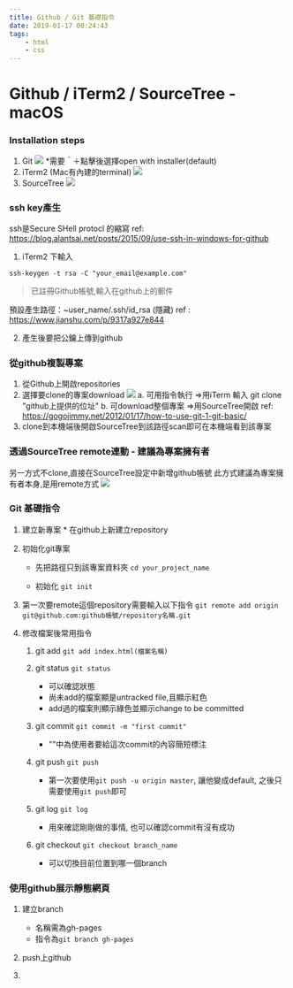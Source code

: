 ```yaml
---
title: Github / Git 基礎指令
date: 2019-01-17 00:24:43
tags: 
    - html
    - css
---
```



# Github / iTerm2 / SourceTree - macOS

### Installation steps
1. Git
![](https://i.imgur.com/0kHoO9k.png)
*需要＾＋點擊後選擇open with installer(default)
3. iTerm2 (Mac有內建的terminal)
![](https://i.imgur.com/Tfp6O7U.png)
3. SourceTree
![](https://i.imgur.com/Yw3XZ3a.png)



### ssh key產生 
ssh是Secure SHell protocl 的縮寫
ref: https://blog.alantsai.net/posts/2015/09/use-ssh-in-windows-for-github
1. iTerm2 下輸入
```
ssh-keygen -t rsa -C "your_email@example.com"
```
> 已註冊Github帳號,輸入在github上的郵件

預設產生路徑：~user_name/.ssh/id_rsa (隱藏)
ref : https://www.jianshu.com/p/9317a927e844

2. 產生後要把公鑰上傳到github

### 從github複製專案
1. 從Github上開啟repositories
2. 選擇要clone的專案download
![](https://i.imgur.com/dZZLqdZ.png)
    a. 可用指令執行
        =>用iTerm 輸入 git clone "github上提供的位址"
    b. 可download整個專案
        =>用SourceTree開啟
ref: https://gogojimmy.net/2012/01/17/how-to-use-git-1-git-basic/
3. clone到本機端後開啟SourceTree到該路徑scan即可在本機端看到該專案


### 透過SourceTree remote連動 - 建議為專案擁有者
另一方式不clone,直接在SourceTree設定中新增github帳號
此方式建議為專案擁有者本身,是用remote方式
![](https://i.imgur.com/kRS20RW.png)


### Git 基礎指令
1. 建立新專案
        * 在github上新建立repository
2. 初始化git專案
    * 先把路徑只到該專案資料夾
        `cd your_project_name`

    * 初始化
        `git init`

3. 第一次要remote這個repository需要輸入以下指令
    `git remote add origin git@github.com:github帳號/repository名稱.git`
    
4. 修改檔案後常用指令
    1. git add
        `git add index.html(檔案名稱)`

    2. git status
        `git status`
        * 可以確認狀態
        * 尚未add的檔案顯是untracked file,且顯示紅色
        * add過的檔案則顯示綠色並顯示change to be committed
        
    3. git commit
        `git commit -m "first commit"`
        * ""中為使用者要給這次commit的內容簡短標注

    4. git push
        `git push`
        * 第一次要使用`git push -u origin master`, 讓他變成default, 之後只需要使用`git push`即可

    5. git log
        `git log`
        * 用來確認剛剛做的事情, 也可以確認commit有沒有成功

    6. git checkout
        `git checkout branch_name`
        * 可以切換目前位置到哪一個branch
        
### 使用github展示靜態網頁

1. 建立branch
    * 名稱需為gh-pages
    * 指令為`git branch gh-pages`

2. push上github
3. 